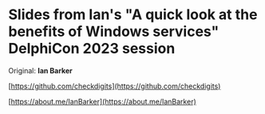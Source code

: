 # Slides from Ian's "A quick look at the benefits of Windows services" DelphiCon 2023 session

Original: **Ian Barker** 


[https://github.com/checkdigits](https://github.com/checkdigits)

[https://about.me/IanBarker](https://about.me/IanBarker)

